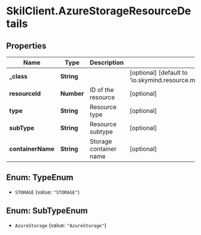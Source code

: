 # SkilClient.AzureStorageResourceDetails

## Properties

Name | Type | Description | Notes
------------ | ------------- | ------------- | -------------
**_class** | **String** |  | [optional] [default to &#39;io.skymind.resource.model.subtypes.storage.AzureStorageResourceDetails&#39;]
**resourceId** | **Number** | ID of the resource | [optional] 
**type** | **String** | Resource type | [optional] 
**subType** | **String** | Resource subtype | [optional] 
**containerName** | **String** | Storage container name | [optional] 



## Enum: TypeEnum


* `STORAGE` (value: `"STORAGE"`)





## Enum: SubTypeEnum


* `AzureStorage` (value: `"AzureStorage"`)




